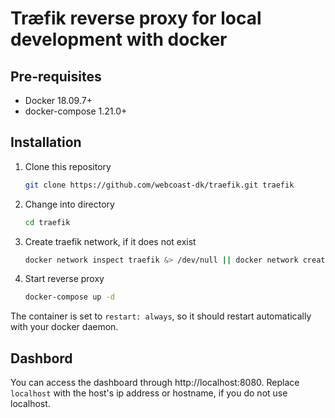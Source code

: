 # Træfik reverse proxy for local development with docker

## Pre-requisites
* Docker 18.09.7+
* docker-compose 1.21.0+

## Installation
1. Clone this repository
   ```bash
   git clone https://github.com/webcoast-dk/traefik.git traefik
   ```
2. Change into directory
   ```bash
   cd traefik
   ```
3. Create traefik network, if it does not exist
   ```bash
   docker network inspect traefik &> /dev/null || docker network create traefik
   ```
   
4. Start reverse proxy
   ```bash
   docker-compose up -d
   ```
   
The container is set to `restart: always`, so it should restart automatically
with your docker daemon.

## Dashbord
You can access the dashboard through http://localhost:8080. Replace `localhost` with the host's ip
address or hostname, if you do not use localhost.
